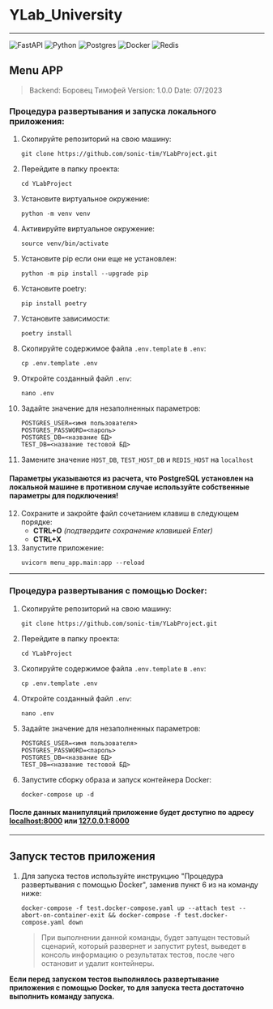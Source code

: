 # YLab_University
***
![FastAPI](https://img.shields.io/badge/FastAPI-005571?style=for-the-badge&logo=fastapi)
![Python](https://img.shields.io/badge/python-3670A0?style=for-the-badge&logo=python&logoColor=ffdd54)
![Postgres](https://img.shields.io/badge/postgres-%23316192.svg?style=for-the-badge&logo=postgresql&logoColor=white)
![Docker](https://img.shields.io/badge/docker-%230db7ed.svg?style=for-the-badge&logo=docker&logoColor=white)
![Redis](https://img.shields.io/badge/redis-%23DD0031.svg?style=for-the-badge&logo=redis&logoColor=white)
## Menu APP

> Backend: Боровец Тимофей
> Version: 1.0.0
> Date: 07/2023

### Процедура развертывания и запуска локального приложения:
1. Скопируйте репозиторий на свою машину:
    ```shell
   git clone https://github.com/sonic-tim/YLabProject.git
    ```
2. Перейдите в папку проекта:
    ```shell
   cd YLabProject
    ```
3. Установите виртуальное окружение:
    ```shell
    python -m venv venv
    ```
4. Активируйте виртуальное окружение:
    ```shell
    source venv/bin/activate
    ```
5. Установите pip если они еще не установлен:
    ```shell
    python -m pip install --upgrade pip
    ```
6. Установите poetry:
    ```shell
    pip install poetry
    ```
7. Установите зависимости:
    ```shell
    poetry install
    ```
8. Скопируйте содержимое файла `.env.template` в `.env`:
    ```shell
    cp .env.template .env
    ```
9. Откройте созданный файл `.env`:
    ```shell
    nano .env
    ```
10. Задайте значение для незаполненных параметров:
     ```
    POSTGRES_USER=<имя пользователя>
    POSTGRES_PASSWORD=<пароль>
    POSTGRES_DB=<название БД>
    TEST_DB=<название тестовой БД>
    ```
11. Замените значение `HOST_DB`, `TEST_HOST_DB` и `REDIS_HOST` на `localhost`
#### Параметры указываются из расчета, что PostgreSQL установлен на локальной машине в противном случае используйте собственные параметры для подключения!
12. Сохраните и закройте файл сочетанием клавиш в следующем порядке:
     * **CTRL+O** *(подтвердите сохранение клавишей Enter)*
     * **CTRL+X**
13. Запустите приложение:
     ```shell
    uvicorn menu_app.main:app --reload
    ```
***
### Процедура развертывания с помощью Docker:
1. Скопируйте репозиторий на свою машину:
    ```shell
    git clone https://github.com/sonic-tim/YLabProject.git
    ```
2. Перейдите в папку проекта:
    ```shell
    cd YLabProject
    ```
3. Скопируйте содержимое файла `.env.template` в `.env`:
    ```shell
   cp .env.template .env
   ```
4. Откройте созданный файл `.env`:
    ```shell
   nano .env
   ```
5. Задайте значение для незаполненных параметров:
    ```
   POSTGRES_USER=<имя пользователя>
   POSTGRES_PASSWORD=<пароль>
   POSTGRES_DB=<название БД>
   TEST_DB=<название тестовой БД>
   ```
6. Запустите сборку образа и запуск контейнера Docker:
    ```shell
   docker-compose up -d
   ```

#### После данных манипуляций приложение будет доступно по адресу [localhost:8000](http://localhost:8000/docs) или [127.0.0.1:8000](http://127.0.0.1:8000/docs)
***
## Запуск тестов приложения
1. Для запуска тестов используйте инструкцию "Процедура развертывания с помощью
Docker", заменив пункт 6 из на команду ниже:
    ```shell
    docker-compose -f test.docker-compose.yaml up --attach test --abort-on-container-exit && docker-compose -f test.docker-compose.yaml down
    ```
    > При выполнении данной команды, будет запущен тестовый сценарий, который
    > развернет и запустит pytest, выведет в консоль информацию о результатах
    > тестов, после чего остановит и удалит контейнеры.

**Если перед запуском тестов выполнялось развертывание приложения с помощью
Docker, то для запуска теста достаточно выполнить команду запуска.**
